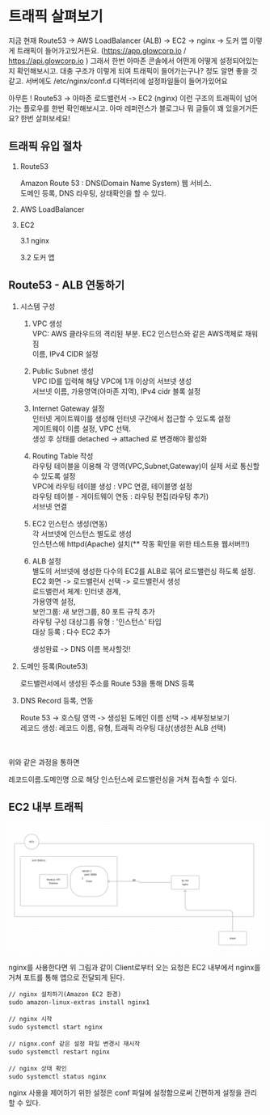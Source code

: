 # 트래픽 살펴보기

지금 현재 Route53 -> AWS LoadBalancer (ALB) -> EC2 -> nginx -> 도커 앱
이렇게 트래픽이 들어가고있거든요. 
(https://app.glowcorp.io / https://api.glowcorp.io )
그래서 한번 아마존 콘솔에서 어떤게 어떻게 설정되어있는지 확인해보시고. 
대충 구조가 이렇게 되여 트래픽이 들어가는구나? 정도 알면 좋을 것 같고. 서버에도 /etc/nginx/conf.d 디렉터리에 설정파일들이 들어가있어요

아무튼 ! Route53 -> 아마존 로드밸런서 -> EC2 (nginx) 이런 구조의 트래픽이 넘어가는 플로우를 한번 확인해보시고. 
아마 레퍼런스가 블로그나 뭐 글들이 꽤 있을거거든요? 한번 살펴보세요!



## 트래픽 유입 절차

1) Route53
   
    Amazon Route 53 : DNS(Domain Name System) 웹 서비스.<br>
    도메인 등록, DNS 라우팅, 상태확인을 할 수 있다.

2) AWS LoadBalancer

3) EC2
    
    3.1 nginx
    
    3.2 도커 앱

## Route53 - ALB 연동하기

1. 시스템 구성
   1. VPC 생성<br>
        VPC: AWS 클라우드의 격리된 부분. EC2 인스턴스와 같은 AWS객체로 채워짐<br>
        이름, IPv4 CIDR 설정

   2. Public Subnet 생성<br>
        VPC ID를 입력해 해당 VPC에 1개 이상의 서브넷 생성<br>
        서브넷 이름, 가용영역(아마존 지역), IPv4 cidr 블록 설정

   3. Internet Gateway 설정<br>
        인터넷 게이트웨이를 생성해 인터넷 구간에서 접근할 수 있도록 설정<br>
        게이트웨이 이름 설정, VPC 선택.<br>
        생성 후 상태를 detached -> attached 로 변경해야 활성화<br>

   4. Routing Table 작성<br>
        라우팅 테이블을 이용해 각 영역(VPC,Subnet,Gateway)이 실제 서로 통신할 수 있도록 설정<br>
        VPC에 라우팅 테이블 생성 : VPC 연결, 테이블명 설정<br>
        라우팅 테이블 - 게이트웨이 연동 : 라우팅 편집(라우팅 추가)<br>
        서브넷 연결

   5. EC2 인스턴스 생성(연동)<br>
            각 서브넷에 인스턴스 별도로 생성<br>
            인스턴스에 httpd(Apache) 설치(** 작동 확인을 위한 테스트용 웹서버!!!)
   
   6. ALB 설정<br>
        별도의 서브넷에 생성한 다수의 EC2를 ALB로 묶어 로드밸런싱 하도록 설정.<br>
        EC2 화면 -> 로드밸런서 선택 -> 로드밸런서 생성<br>
        로드밸런서 체계: 인터넷 경계,<br>
        가용영역 설정,<br>
        보안그룹: 새 보안그룹, 80 포트 규칙 추가<br>
        라우팅 구성 대상그룹 유형 : '인스턴스' 타입<br>
        대상 등록 : 다수 EC2 추가<br>

        생성완료 -> DNS 이름 복사할것!
   
2. 도메인 등록(Route53)

    로드밸런서에서 생성된 주소를 Route 53을 통해 DNS 등록

3. DNS Record 등록, 연동

    Route 53 -> 호스팅 영역 -> 생성된 도메인 이름 선택 -> 세부정보보기<br>
    레코드 생성: 레코드 이름, 유형, 트래픽 라우팅 대상(생성한 ALB 선택)

<br><br>
위와 같은 과정을 통하면

레코드이름.도메인명 으로 해당 인스턴스에 로드밸런싱을 거쳐 접속할 수 있다.

## EC2 내부 트래픽

![ec2_inside_traffic](img/ec2_inside_traffic.png)

nginx를 사용한다면 위 그림과 같이 Client로부터 오는 요청은
EC2 내부에서 nginx를 거쳐 포트를 통해 앱으로 전달되게 된다.

    // nginx 설치하기(Amazon EC2 환경)
    sudo amazon-linux-extras install nginx1

    // nginx 시작
    sudo systemctl start nginx

    // nignx.conf 같은 설정 파일 변경시 재시작
    sudo systemctl restart nginx

    // nginx 상태 확인
    sudo systemctl status nginx

nginx 사용을 제어하기 위한 설정은 conf 파일에 설정함으로써 간편하게 설정을 관리할 수 있다.

